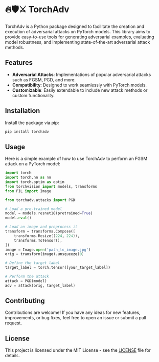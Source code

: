 # 🔥🛡️⚔️ TorchAdv

TorchAdv is a Python package designed to facilitate the creation and execution of adversarial attacks on PyTorch models. This library aims to provide easy-to-use tools for generating adversarial examples, evaluating model robustness, and implementing state-of-the-art adversarial attack methods.

## Features

- **Adversarial Attacks**: Implementations of popular adversarial attacks such as FGSM, PGD, and more.
- **Compatibility**: Designed to work seamlessly with PyTorch models.
- **Customizable**: Easily extendable to include new attack methods or custom functionality.

## Installation

Install the package via pip:

```bash
pip install torchadv
```

## Usage

Here is a simple example of how to use TorchAdv to perform an FGSM attack on a PyTorch model:

```python
import torch
import torch.nn as nn
import torch.optim as optim
from torchvision import models, transforms
from PIL import Image

from torchadv.attacks import PGD

# Load a pre-trained model
model = models.resnet18(pretrained=True)
model.eval()

# Load an image and preprocess it
transform = transforms.Compose([
    transforms.Resize((224, 224)),
    transforms.ToTensor(),
])
image = Image.open('path_to_image.jpg')
orig = transform(image).unsqueeze(0)

# Define the target label
target_label = torch.tensor([your_target_label])

# Perform the attack
attack = PGD(model)
adv = attack(orig, target_label)
```

## Contributing

Contributions are welcome! If you have any ideas for new features, improvements, or bug fixes, feel free to open an issue or submit a pull request.

## License

This project is licensed under the MIT License - see the [LICENSE](LICENSE) file for details.

